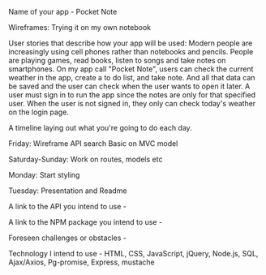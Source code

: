 Name of your app - Pocket Note

Wireframes: 
Trying it on my own notebook

User stories that describe how your app will be used:
Modern people are increasingly using cell phones rather than notebooks and pencils. People are playing games, read books, listen to songs and take notes on smartphones. On my app call "Pocket Note",  users can check the current weather in the app, create a to do list, and take note. And all that data can be saved and the user can check when the user wants to open it later.
A user must sign in to run the app since the notes are only for that specified user. 
When the user is not signed in, they only can check today's weather on the login page. 

A timeline laying out what you're going to do each day.

Friday:
Wireframe 
API search 
Basic on MVC model

Saturday-Sunday:
Work on routes, models etc

Monday:
Start styling 

Tuesday:
Presentation and Readme

A link to the API you intend to use - 

A link to the NPM package you intend to use - 

Foreseen challenges or obstacles - 

Technology I intend to use - HTML, CSS, JavaScript, jQuery, Node.js, SQL, Ajax/Axios, Pg-promise, Express, mustache
